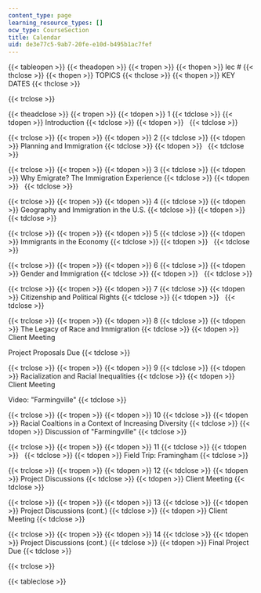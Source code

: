 ```yaml
---
content_type: page
learning_resource_types: []
ocw_type: CourseSection
title: Calendar
uid: de3e77c5-9ab7-20fe-e10d-b495b1ac7fef
---
```


{{< tableopen >}}
{{< theadopen >}}
{{< tropen >}}
{{< thopen >}}
lec #
{{< thclose >}}
{{< thopen >}}
TOPICS
{{< thclose >}}
{{< thopen >}}
KEY DATES
{{< thclose >}}

{{< trclose >}}

{{< theadclose >}}
{{< tropen >}}
{{< tdopen >}}
1
{{< tdclose >}}
{{< tdopen >}}
Introduction
{{< tdclose >}}
{{< tdopen >}}
 
{{< tdclose >}}

{{< trclose >}}
{{< tropen >}}
{{< tdopen >}}
2
{{< tdclose >}}
{{< tdopen >}}
Planning and Immigration
{{< tdclose >}}
{{< tdopen >}}
 
{{< tdclose >}}

{{< trclose >}}
{{< tropen >}}
{{< tdopen >}}
3
{{< tdclose >}}
{{< tdopen >}}
Why Emigrate? The Immigration Experience
{{< tdclose >}}
{{< tdopen >}}
 
{{< tdclose >}}

{{< trclose >}}
{{< tropen >}}
{{< tdopen >}}
4
{{< tdclose >}}
{{< tdopen >}}
Geography and Immigration in the U.S.
{{< tdclose >}}
{{< tdopen >}}
 
{{< tdclose >}}

{{< trclose >}}
{{< tropen >}}
{{< tdopen >}}
5
{{< tdclose >}}
{{< tdopen >}}
Immigrants in the Economy
{{< tdclose >}}
{{< tdopen >}}
 
{{< tdclose >}}

{{< trclose >}}
{{< tropen >}}
{{< tdopen >}}
6
{{< tdclose >}}
{{< tdopen >}}
Gender and Immigration
{{< tdclose >}}
{{< tdopen >}}
 
{{< tdclose >}}

{{< trclose >}}
{{< tropen >}}
{{< tdopen >}}
7
{{< tdclose >}}
{{< tdopen >}}
Citizenship and Political Rights
{{< tdclose >}}
{{< tdopen >}}
 
{{< tdclose >}}

{{< trclose >}}
{{< tropen >}}
{{< tdopen >}}
8
{{< tdclose >}}
{{< tdopen >}}
The Legacy of Race and Immigration
{{< tdclose >}}
{{< tdopen >}}
Client Meeting  
  
Project Proposals Due
{{< tdclose >}}

{{< trclose >}}
{{< tropen >}}
{{< tdopen >}}
9
{{< tdclose >}}
{{< tdopen >}}
Racialization and Racial Inequalities
{{< tdclose >}}
{{< tdopen >}}
Client Meeting  
  
Video: "Farmingville"
{{< tdclose >}}

{{< trclose >}}
{{< tropen >}}
{{< tdopen >}}
10
{{< tdclose >}}
{{< tdopen >}}
Racial Coaltions in a Context of Increasing Diversity
{{< tdclose >}}
{{< tdopen >}}
Discussion of "Farmingville"
{{< tdclose >}}

{{< trclose >}}
{{< tropen >}}
{{< tdopen >}}
11
{{< tdclose >}}
{{< tdopen >}}
 
{{< tdclose >}}
{{< tdopen >}}
Field Trip: Framingham
{{< tdclose >}}

{{< trclose >}}
{{< tropen >}}
{{< tdopen >}}
12
{{< tdclose >}}
{{< tdopen >}}
Project Discussions
{{< tdclose >}}
{{< tdopen >}}
Client Meeting
{{< tdclose >}}

{{< trclose >}}
{{< tropen >}}
{{< tdopen >}}
13
{{< tdclose >}}
{{< tdopen >}}
Project Discussions (cont.)
{{< tdclose >}}
{{< tdopen >}}
Client Meeting
{{< tdclose >}}

{{< trclose >}}
{{< tropen >}}
{{< tdopen >}}
14
{{< tdclose >}}
{{< tdopen >}}
Project Discussions (cont.)
{{< tdclose >}}
{{< tdopen >}}
Final Project Due
{{< tdclose >}}

{{< trclose >}}

{{< tableclose >}}